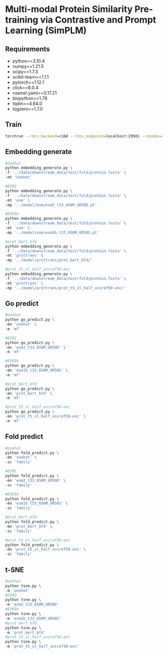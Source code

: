 # Multi-modal Protein Similarity Pre-training via Contrastive and Prompt Learning (SimPLM)


## Requirements

* python==3.10.4
* numpy==1.21.5
* scipy==1.7.3
* scikit-learn==1.1.1
* pytorch==1.12.1
* click==8.0.4
* ruamel.yaml==0.17.21
* biopython==1.78
* tqdm==4.64.0
* logzero==1.7.0

## Train
```bash
torchrun --rdzv_backend=c10d --rdzv_endpoint=localhost:29501 --nnodes=1 --nproc_per_node 4 train.py -m train_configures/model.yaml -d train_configures/data.yaml --dist 
```

## Embedding generate
```bash
#onehot
python embedding_generate.py \
-f '../data/downstream_data/test/fold/protein.fasta' \
-mt 'onehot'

#ESM2
python embedding_generate.py \
-f '../data/downstream_data/test/fold/protein.fasta' \
-mt 'esm' \
-mp '../model/esm/esm2_t33_650M_UR50D.pt'

#ESM1b
python embedding_generate.py \
-f '../data/downstream_data/test/fold/protein.fasta' \
-mt 'esm' \
-mp '../model/esm/esm1b_t33_650M_UR50S.pt'

#prot_bert_bfd
python embedding_generate.py \
-f '../data/downstream_data/test/fold/protein.fasta' \
-mt 'prottrans' \
-mp '../model/prottrans/prot_bert_bfd/'

#prot_t5_xl_half_uniref50-enc
python embedding_generate.py \
-f '../data/downstream_data/test/fold/protein.fasta' \
-mt 'prottrans' \
-mp '../model/prottrans/prot_t5_xl_half_uniref50-enc/'
```

## Go predict
```bash
#onehot
python go_predict.py \
-mn 'onehot' \
-m 'mf'

#ESM2
python go_predict.py \
-mn 'esm2_t33_650M_UR50D' \
-m 'mf'

#ESM1b
python go_predict.py \
-mn 'esm1b_t33_650M_UR50S' \
-m 'mf'

#prot_bert_bfd
python go_predict.py \
-mn 'prot_bert_bfd' \
-m 'mf'

#prot_t5_xl_half_uniref50-enc
python go_predict.py \
-mn 'prot_t5_xl_half_uniref50-enc' \
-m 'mf'
```

## Fold predict
```bash
#onehot
python fold_predict.py \
-mn 'onehot' \
-sc 'family'

#ESM2
python fold_predict.py \
-mn 'esm2_t33_650M_UR50D' \
-sc 'family'

#ESM1b
python fold_predict.py \
-mn 'esm1b_t33_650M_UR50S' \
-sc 'family'

#prot_bert_bfd
python fold_predict.py \
-mn 'prot_bert_bfd' \
-sc 'family'

#prot_t5_xl_half_uniref50-enc
python fold_predict.py \
-mn 'prot_t5_xl_half_uniref50-enc' \
-sc 'family'
```

## t-SNE
```bash
#onehot
python tsne.py \
-m 'onehot'
#ESM2
python tsne.py \
-m 'esm2_t33_650M_UR50D'
#ESM1b
python tsne.py \
-m 'esm1b_t33_650M_UR50S'
#prot_bert_bfd
python tsne.py \
-m 'prot_bert_bfd'
#prot_t5_xl_half_uniref50-enc
python tsne.py \
-m 'prot_t5_xl_half_uniref50-enc'
```